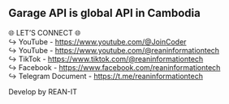 ## Garage API is global API in Cambodia

🌐 LET’S CONNECT 🌐 <br/>
↪ YouTube - https://www.youtube.com/@JoinCoder <br/>
↪ YouTube - https://www.youtube.com/@reaninformationtech <br/>
↪ TikTok - https://www.tiktok.com/@reaninformationtech <br/>
↪ Facebook - https://www.facebook.com/reaninformationtech <br/>
↪ Telegram Document - https://t.me/reaninformationtech <br/>

Develop by REAN-IT
